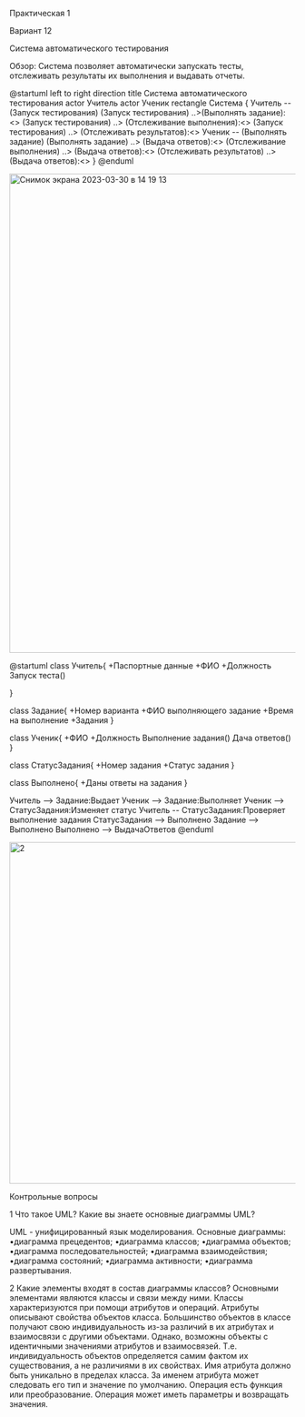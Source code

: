 Практическая 1

Вариант 12

Система автоматического тестирования

Обзор: Система позволяет автоматически запускать тесты, отслеживать результаты их выполнения и выдавать отчеты.

@startuml
left to right direction
title Система автоматического тестирования
actor Учитель
actor Ученик
rectangle Система {
Учитель -- (Запуск тестирования)
(Запуск тестирования) ..>(Выполнять задание):<<include>>
(Запуск тестирования) ..> (Отслеживание выполнения):<<include>>
(Запуск тестирования) ..> (Отслеживать результатов):<<include>>
Ученик -- (Выполнять задание)
(Выполнять задание) ..> (Выдача ответов):<<include>>
(Отслеживание выполнения) ..> (Выдача ответов):<<include>>
(Отслеживать результатов) ..> (Выдача ответов):<<include>>
}
@enduml

<img width="843" alt="Снимок экрана 2023-03-30 в 14 19 13" src="https://user-images.githubusercontent.com/91331145/228820767-70b88792-7565-4dd9-a7df-0c190461a3db.png">

@startuml
class Учитель{
+Паспортные данные
+ФИО
+Должность
Запуск теста()

}

class Задание{
+Номер варианта
+ФИО выполняющего задание
+Время на выполнение
+Задания
}

class Ученик{
+ФИО
+Должность
Выполнение задания()
Дача ответов()
}

class СтатусЗадания{
+Номер задания
+Статус задания
}

class Выполнено{
+Даны ответы на задания
}

Учитель --> Задание:Выдает
Ученик --> Задание:Выполняет
Ученик --> СтатусЗадания:Изменяет статус
Учитель -- СтатусЗадания:Проверяет выполнение задания
СтатусЗадания --> Выполнено
Задание --> Выполнено
Выполнено --> ВыдачаОтветов
@enduml

<img width="601" alt="2" src="https://user-images.githubusercontent.com/91331145/228827083-8a0371e4-ef19-4850-a682-2094e4173bc1.png">

Контрольные вопросы

1 Что такое UML? Какие вы знаете основные диаграммы UML?

UML - унифицированный язык моделирования.
Основные диаграммы: •диаграмма прецедентов; •диаграмма классов; •диаграмма объектов; •диаграмма последовательностей; •диаграмма взаимодействия; •диаграмма состояний; •диаграмма активности; •диаграмма развертывания.

2 Какие элементы входят в состав диаграммы классов? 
Основными элементами являются классы и связи между ними. Классы характеризуются при помощи атрибутов и операций. Атрибуты описывают свойства объектов класса. Большинство объектов в классе получают свою индивидуальность из-за различий в их атрибутах и взаимосвязи с другими объектами. Однако, возможны объекты с идентичными значениями атрибутов и взаимосвязей. Т.е. индивидуальность объектов определяется самим фактом их существования, а не различиями в их свойствах. Имя атрибута должно быть уникально в пределах класса. За именем атрибута может следовать его тип и значение по умолчанию. Операция есть функция или преобразование. Операция может иметь параметры и возвращать значения.
